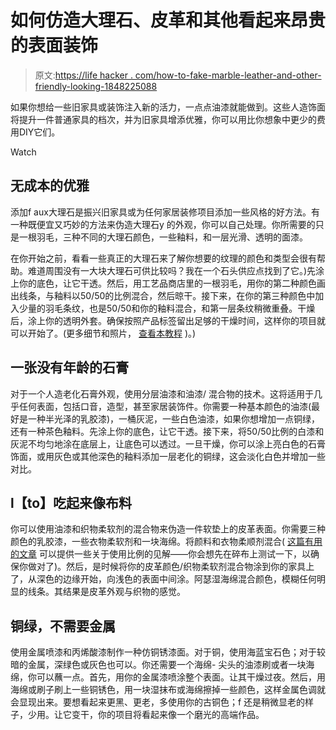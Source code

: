 # 如何仿造大理石、皮革和其他看起来昂贵的表面装饰

> 原文:[https://life hacker . com/how-to-fake-marble-leather-and-other-friendly-looking-1848225088](https://lifehacker.com/how-to-fake-marble-leather-and-other-expensive-lookin-1848225088)

如果你想给一些旧家具或装饰注入新的活力，一点点油漆就能做到。这些人造饰面将提升一件普通家具的档次，并为旧家具增添优雅，你可以用比你想象中更少的费用DIY它们。

Watch

## 无成本的优雅

添加f aux大理石是振兴旧家具或为任何家居装修项目添加一些风格的好方法。有一种既便宜又巧妙的方法来伪造大理石y 的外观，你可以自己处理。你所需要的只是一根羽毛，三种不同的大理石颜色，一些釉料，和一层光滑、透明的面漆。

在你开始之前，看看一些真正的大理石来了解你想要的纹理的颜色和类型会很有帮助。难道周围没有一大块大理石可供比较吗？我在一个石头供应点找到了它。)先涂上你的底色，让它干透。然后，用工艺品商店里的一根羽毛，用你的第二种颜色画出线条，与釉料以50/50的比例混合，然后晾干。接下来，在你的第三种颜色中加入少量的羽毛条纹，也是50/50和你的釉料混合，和第一层条纹稍微重叠。干燥后，涂上你的透明外套。确保按照产品标签留出足够的干燥时间，这样你的项目就可以开始了。(更多细节和照片， [查看本教程](https://www.avaberrylane.com/blogs/news/hand-painted-faux-marble-tutorial) )。)

## 一张没有年龄的石膏

对于一个人造老化石膏外观，使用分层油漆和油漆/ 混合物的技术。这将适用于几乎任何表面，包括口音，造型，甚至家居装饰件。你需要一种基本颜色的油漆(最好是一种半光泽的乳胶漆)，一桶灰泥，一些白色油漆，如果你想增加一点铜绿，还有一种茶色釉料。先涂上你的底色，让它干透。接下来，将50/50比例的白漆和灰泥不均匀地涂在底层上，让底色可以透过。一旦干燥，你可以涂上亮白色的石膏饰面，或用灰色或其他深色的釉料添加一层老化的铜绿，这会淡化白色并增加一些对比。

## l【to】吃起来像布料

你可以使用油漆和织物柔软剂的混合物来伪造一件软垫上的皮革表面。你需要三种颜色的乳胶漆，一些衣物柔软剂和一块海绵。将颜料和衣物柔顺剂混合( [这篇有用的文章](https://www.lilyardor.com/paint-your-couch/) 可以提供一些关于使用比例的见解——你会想先在碎布上测试一下，以确保你做对了)。然后，是时候将你的皮革颜色/织物柔软剂混合物涂到你的家具上了，从深色的边缘开始，向浅色的表面中间涂。阿瑟湿海绵混合颜色，模糊任何明显的线条。其结果是皮革外观与织物的感觉。

## 铜绿，不需要金属

使用金属喷漆和丙烯酸漆制作一种仿铜锈漆面。对于铜，使用海蓝宝石色；对于较暗的金属，深绿色或灰色也可以。你还需要一个海绵- 尖头的油漆刷或者一块海绵，你可以蘸一点。首先，用你的金属漆喷涂整个表面。让其干燥过夜。然后，用海绵或刷子刷上一些铜锈色，用一块湿抹布或海绵擦掉一些颜色，这样金属色调就会显现出来。要想看起来更黑、更老，多使用你的古铜色；f 还是稍微显老的样子，少用。让它变干，你的项目将看起来像一个磨光的高端作品。